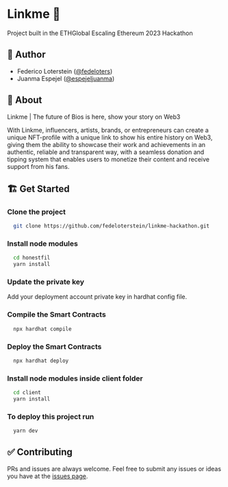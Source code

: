 # Linkme 🔗
Project built in the ETHGlobal Escaling Ethereum 2023 Hackathon

## 👤 Author
- Federico Loterstein ([@fedeloters](https://twitter.com/fedeloters))
- Juanma Espejel ([@espejeljuanma](https://twitter.com/espejeljuanma))

## 🌈 About

Linkme | The future of Bios is here, show your story on Web3

With Linkme, influencers, artists, brands, or entrepreneurs can create a unique NFT-profile with a unique link to show his entire history on Web3, giving them the ability to showcase their work and achievements in an authentic, reliable and transparent way, with a seamless donation and tipping system that enables users to monetize their content and receive support from his fans. 

## 🏗 Get Started
### Clone the project
```bash
  git clone https://github.com/fedeloterstein/linkme-hackathon.git
```
### Install node modules
```bash
  cd honestfil
  yarn install
```

### Update the private key
Add your deployment account private key in hardhat config file.

### Compile the Smart Contracts
```bash
  npx hardhat compile
```

### Deploy the Smart Contracts
```bash
  npx hardhat deploy
```


### Install node modules inside client folder
```bash
  cd client
  yarn install
```

### To deploy this project run

```bash
  yarn dev
```

## ✅ Contributing 
PRs and issues are always welcome. Feel free to submit any issues or ideas you have at the [issues page](https://github.com/fedeloterstein/linkme-hackathon/issues).